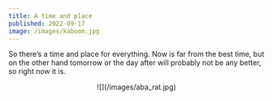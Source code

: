 ```yaml
---
title: A time and place
published: 2022-09-17
image: /images/kaboom.jpg
---
```

So there’s a time and place for everything. Now is far from the best time, but on the other hand tomorrow or the day after will probably not be any better, so right now it is.

<center>![](/images/aba_rat.jpg)</center>
